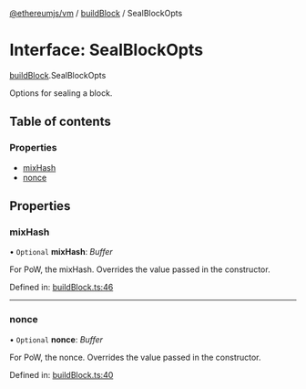 [@ethereumjs/vm](../README.md) / [buildBlock](../modules/buildblock.md) / SealBlockOpts

# Interface: SealBlockOpts

[buildBlock](../modules/buildblock.md).SealBlockOpts

Options for sealing a block.

## Table of contents

### Properties

- [mixHash](buildblock.sealblockopts.md#mixhash)
- [nonce](buildblock.sealblockopts.md#nonce)

## Properties

### mixHash

• `Optional` **mixHash**: *Buffer*

For PoW, the mixHash.
Overrides the value passed in the constructor.

Defined in: [buildBlock.ts:46](https://github.com/ethereumjs/ethereumjs-monorepo/blob/master/packages/vm/lib/buildBlock.ts#L46)

___

### nonce

• `Optional` **nonce**: *Buffer*

For PoW, the nonce.
Overrides the value passed in the constructor.

Defined in: [buildBlock.ts:40](https://github.com/ethereumjs/ethereumjs-monorepo/blob/master/packages/vm/lib/buildBlock.ts#L40)

